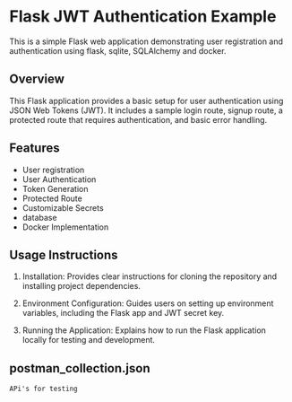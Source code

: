# **Flask JWT Authentication Example**

This is a simple Flask web application demonstrating user registration and authentication using flask, sqlite, SQLAlchemy and docker.


## **Overview**

This Flask application provides a basic setup for user authentication using JSON Web Tokens (JWT). It includes a sample login route, signup route, a protected route that requires authentication, and basic error handling.


## Features
* User registration
* User Authentication
* Token Generation
* Protected Route
* Customizable Secrets
* database
* Docker Implementation

## Usage Instructions

1. Installation:
    Provides clear instructions for cloning the repository and installing project dependencies.

2. Environment Configuration:
    Guides users on setting up environment variables, including the Flask app and JWT secret key.

3. Running the Application:
    Explains how to run the Flask application locally for testing and development.

## postman_collection.json
    APi's for testing

